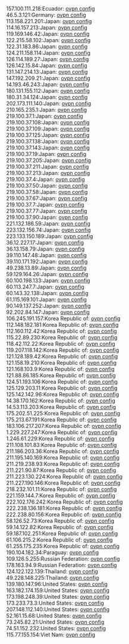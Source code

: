 157.100.111.218:Ecuador: [ovpn config](vpn/157_100_111_218.ovpn)  
46.5.3.121:Germany: [ovpn config](vpn/46_5_3_121.ovpn)  
113.158.221.201:Japan: [ovpn config](vpn/113_158_221_201.ovpn)  
114.16.157.213:Japan: [ovpn config](vpn/114_16_157_213.ovpn)  
119.169.146.42:Japan: [ovpn config](vpn/119_169_146_42.ovpn)  
122.215.58.102:Japan: [ovpn config](vpn/122_215_58_102.ovpn)  
122.31.183.86:Japan: [ovpn config](vpn/122_31_183_86.ovpn)  
124.211.158.114:Japan: [ovpn config](vpn/124_211_158_114.ovpn)  
126.114.189.27:Japan: [ovpn config](vpn/126_114_189_27.ovpn)  
126.142.15.84:Japan: [ovpn config](vpn/126_142_15_84.ovpn)  
131.147.214.13:Japan: [ovpn config](vpn/131_147_214_13.ovpn)  
147.192.209.21:Japan: [ovpn config](vpn/147_192_209_21.ovpn)  
14.193.46.243:Japan: [ovpn config](vpn/14_193_46_243.ovpn)  
180.131.155.112:Japan: [ovpn config](vpn/180_131_155_112.ovpn)  
180.31.34.124:Japan: [ovpn config](vpn/180_31_34_124.ovpn)  
202.173.111.140:Japan: [ovpn config](vpn/202_173_111_140.ovpn)  
210.165.235.1:Japan: [ovpn config](vpn/210_165_235_1.ovpn)  
219.100.37.1:Japan: [ovpn config](vpn/219_100_37_1.ovpn)  
219.100.37.108:Japan: [ovpn config](vpn/219_100_37_108.ovpn)  
219.100.37.109:Japan: [ovpn config](vpn/219_100_37_109.ovpn)  
219.100.37.125:Japan: [ovpn config](vpn/219_100_37_125.ovpn)  
219.100.37.138:Japan: [ovpn config](vpn/219_100_37_138.ovpn)  
219.100.37.143:Japan: [ovpn config](vpn/219_100_37_143.ovpn)  
219.100.37.19:Japan: [ovpn config](vpn/219_100_37_19.ovpn)  
219.100.37.205:Japan: [ovpn config](vpn/219_100_37_205.ovpn)  
219.100.37.211:Japan: [ovpn config](vpn/219_100_37_211.ovpn)  
219.100.37.213:Japan: [ovpn config](vpn/219_100_37_213.ovpn)  
219.100.37.4:Japan: [ovpn config](vpn/219_100_37_4.ovpn)  
219.100.37.50:Japan: [ovpn config](vpn/219_100_37_50.ovpn)  
219.100.37.58:Japan: [ovpn config](vpn/219_100_37_58.ovpn)  
219.100.37.67:Japan: [ovpn config](vpn/219_100_37_67.ovpn)  
219.100.37.7:Japan: [ovpn config](vpn/219_100_37_7.ovpn)  
219.100.37.77:Japan: [ovpn config](vpn/219_100_37_77.ovpn)  
219.100.37.90:Japan: [ovpn config](vpn/219_100_37_90.ovpn)  
221.132.186.59:Japan: [ovpn config](vpn/221_132_186_59.ovpn)  
223.132.156.74:Japan: [ovpn config](vpn/223_132_156_74.ovpn)  
223.133.150.189:Japan: [ovpn config](vpn/223_133_150_189.ovpn)  
36.12.227.17:Japan: [ovpn config](vpn/36_12_227_17.ovpn)  
36.13.158.79:Japan: [ovpn config](vpn/36_13_158_79.ovpn)  
39.110.147.48:Japan: [ovpn config](vpn/39_110_147_48.ovpn)  
39.110.171.192:Japan: [ovpn config](vpn/39_110_171_192.ovpn)  
49.238.13.89:Japan: [ovpn config](vpn/49_238_13_89.ovpn)  
59.129.164.26:Japan: [ovpn config](vpn/59_129_164_26.ovpn)  
60.100.198.133:Japan: [ovpn config](vpn/60_100_198_133.ovpn)  
60.113.247.7:Japan: [ovpn config](vpn/60_113_247_7.ovpn)  
60.143.32.138:Japan: [ovpn config](vpn/60_143_32_138.ovpn)  
61.115.169.101:Japan: [ovpn config](vpn/61_115_169_101.ovpn)  
90.149.137.252:Japan: [ovpn config](vpn/90_149_137_252.ovpn)  
92.202.84.147:Japan: [ovpn config](vpn/92_202_84_147.ovpn)  
106.245.191.157:Korea Republic of: [ovpn config](vpn/106_245_191_157.ovpn)  
112.148.182.181:Korea Republic of: [ovpn config](vpn/112_148_182_181.ovpn)  
112.160.112.42:Korea Republic of: [ovpn config](vpn/112_160_112_42.ovpn)  
115.22.89.230:Korea Republic of: [ovpn config](vpn/115_22_89_230.ovpn)  
118.42.112.22:Korea Republic of: [ovpn config](vpn/118_42_112_22.ovpn)  
119.207.118.142:Korea Republic of: [ovpn config](vpn/119_207_118_142.ovpn)  
121.128.189.42:Korea Republic of: [ovpn config](vpn/121_128_189_42.ovpn)  
121.158.19.210:Korea Republic of: [ovpn config](vpn/121_158_19_210.ovpn)  
121.168.103.9:Korea Republic of: [ovpn config](vpn/121_168_103_9.ovpn)  
121.88.86.185:Korea Republic of: [ovpn config](vpn/121_88_86_185.ovpn)  
124.51.193.106:Korea Republic of: [ovpn config](vpn/124_51_193_106.ovpn)  
125.129.203.11:Korea Republic of: [ovpn config](vpn/125_129_203_11.ovpn)  
125.142.142.96:Korea Republic of: [ovpn config](vpn/125_142_142_96.ovpn)  
14.38.170.162:Korea Republic of: [ovpn config](vpn/14_38_170_162.ovpn)  
14.53.113.203:Korea Republic of: [ovpn config](vpn/14_53_113_203.ovpn)  
175.202.51.225:Korea Republic of: [ovpn config](vpn/175_202_51_225.ovpn)  
175.213.67.191:Korea Republic of: [ovpn config](vpn/175_213_67_191.ovpn)  
183.106.217.207:Korea Republic of: [ovpn config](vpn/183_106_217_207.ovpn)  
1.229.227.247:Korea Republic of: [ovpn config](vpn/1_229_227_247.ovpn)  
1.246.61.229:Korea Republic of: [ovpn config](vpn/1_246_61_229.ovpn)  
211.108.101.83:Korea Republic of: [ovpn config](vpn/211_108_101_83.ovpn)  
211.186.203.36:Korea Republic of: [ovpn config](vpn/211_186_203_36.ovpn)  
211.195.140.169:Korea Republic of: [ovpn config](vpn/211_195_140_169.ovpn)  
211.219.238.93:Korea Republic of: [ovpn config](vpn/211_219_238_93.ovpn)  
211.221.90.87:Korea Republic of: [ovpn config](vpn/211_221_90_87.ovpn)  
211.223.130.224:Korea Republic of: [ovpn config](vpn/211_223_130_224.ovpn)  
211.227.190.146:Korea Republic of: [ovpn config](vpn/211_227_190_146.ovpn)  
218.232.101.11:Korea Republic of: [ovpn config](vpn/218_232_101_11.ovpn)  
221.159.144.7:Korea Republic of: [ovpn config](vpn/221_159_144_7.ovpn)  
222.102.176.242:Korea Republic of: [ovpn config](vpn/222_102_176_242.ovpn)  
222.238.136.181:Korea Republic of: [ovpn config](vpn/222_238_136_181.ovpn)  
222.238.80.156:Korea Republic of: [ovpn config](vpn/222_238_80_156.ovpn)  
58.126.52.73:Korea Republic of: [ovpn config](vpn/58_126_52_73.ovpn)  
59.14.122.82:Korea Republic of: [ovpn config](vpn/59_14_122_82.ovpn)  
59.187.102.251:Korea Republic of: [ovpn config](vpn/59_187_102_251.ovpn)  
61.106.215.2:Korea Republic of: [ovpn config](vpn/61_106_215_2.ovpn)  
61.255.175.235:Korea Republic of: [ovpn config](vpn/61_255_175_235.ovpn)  
190.104.182.34:Paraguay: [ovpn config](vpn/190_104_182_34.ovpn)  
109.126.5.255:Russian Federation: [ovpn config](vpn/109_126_5_255.ovpn)  
178.163.94.9:Russian Federation: [ovpn config](vpn/178_163_94_9.ovpn)  
124.122.122.139:Thailand: [ovpn config](vpn/124_122_122_139.ovpn)  
49.228.148.225:Thailand: [ovpn config](vpn/49_228_148_225.ovpn)  
139.180.147.96:United States: [ovpn config](vpn/139_180_147_96.ovpn)  
163.182.174.159:United States: [ovpn config](vpn/163_182_174_159.ovpn)  
173.198.248.39:United States: [ovpn config](vpn/173_198_248_39.ovpn)  
173.233.73.3:United States: [ovpn config](vpn/173_233_73_3.ovpn)  
207.148.112.140:United States: [ovpn config](vpn/207_148_112_140.ovpn)  
52.161.15.68:United States: [ovpn config](vpn/52_161_15_68.ovpn)  
73.245.82.21:United States: [ovpn config](vpn/73_245_82_21.ovpn)  
74.51.152.232:United States: [ovpn config](vpn/74_51_152_232.ovpn)  
115.77.155.154:Viet Nam: [ovpn config](vpn/115_77_155_154.ovpn)  
